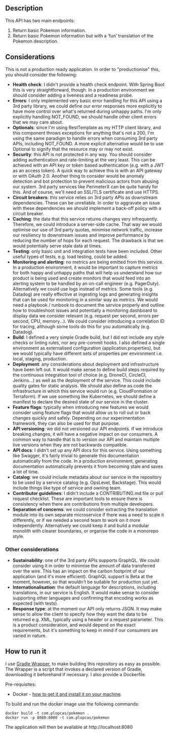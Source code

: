 ## Description

This API has two main endpoints:
1. Return basic Pokemon information.
2. Return basic Pokemon information but with a ‘fun’ translation of the Pokemon description.

## Considerations

This is not a production ready application. In order to "productionise" this, you should consider the following:

- **Health check**: I didn't provide a health check endpoint. With Spring Boot this is very straightforward, though. In a production environment we should consider adding a liveness and a readiness probe.
- **Errors**: I only implemented very basic error handling for this API using a 3rd party library, we could define our error responses more explicitly to have more control over what's returned during unhappy paths. I'm only explicitly handling NOT_FOUND, we should handle other client errors that we may care about.
- **Optionals**: since I'm using RestTemplate as my HTTP client library, and this component throws exceptions for anything that's not a 200, I'm using the same paradigm to handle errors when consuming 3rd party APIs, including NOT_FOUND. A more explicit alternative would be to use Optional to signify that the resource may or may not exist. 
- **Security**: this API is not protected in any way. You should consider adding authentication and rate-limiting at the very least. This can be achieved with an API key or token based authentication (e.g. with a JWT as an access token). A quick way to achieve this is with an API gateway or with OAuth 2.0. Another thing to consider would be anomaly detection and bot protection to prevent malicious actors from abusing our system. 3rd party services like PerimeterX can be quite handy for this. And of course, we'll need an SSL/TLS certificate and use HTTPS.
- **Circuit breakers**: this service relies on 3rd party APIs as downstream dependencies. These can be unreliable. In order to aggravate an issue with these dependencies we should implement a back-off policy with a circuit breaker.
- **Caching**: the data that this service returns changes very infrequently. Therefore, we could introduce a server-side cache. That way we would optimise our use of 3rd party quotas, minimise network traffic, increase our resiliency to downstream issues and improve performance by reducing the number of hops for each request. The drawback is that we would potentially serve stale data at times.
- **Testing**: only basic unit and integration tests have been included. Other useful types of tests, e.g. load testing, could be added.
- **Monitoring and alerting**: no metrics are being emitted from this service. In a production environment, it would be important to capture metrics for both happy and unhappy paths that will help us understand how our product is being used and create monitors that would feed into an alerting system to be handled by an on-call engineer (e.g. PagerDuty). Alternatively we could use logs instead of metrics. Some tools (e.g. Datadog) are really effective at ingesting logs and generating insights that can be used for monitoring in a similar way as metrics. We would need a playbook / runbook to document the service properly and outline how to troubleshoot issues and potentially a monitoring dashboard to display data we consider relevant (e.g. request per second, errors per second, CPU, memory...). We could consider introducing a correlation ID for tracing, although some tools do this for you automatically (e.g. Datadog).
- **Build**: I defined a very simple Gradle build, but I did not include any style checks or linting rules, nor any pre-commit hooks. I also defined a single environment as externalised configuration (application.properties), but we would typically have different sets of properties per environment i.e. local, staging, production.
- **Deployment**: any considerations about deployment and infrastructure have been left out. It would make sense to define build steps required by the continuous integration tool of choice (e.g. DroneCI, CircleCI, Jenkins...) as well as the deployment of the service. This could include quality gates for static analysis. We should also define as code the infrastructure in which this service would run (e.g. CloudFormation or Terraform). If we use something like Kubernetes, we should define a manifest to declare the desired state of our service in the cluster.
- **Feature flags**: typically when introducing new features we would consider using feature flags that would allow us to roll out or back changes quickly and safely. Depending on our experimentation framework, they can also be used for that purpose.
- **API versioning**: we did not versioned our API endpoints. If we introduce breaking changes, it will have a negative impact on our consumers. A common way to handle that is to version our API and maintain multiple live versions when they are not backwards compatible.
- **API docs**: I didn't set up any API docs for this service. Using something like Swagger, it's fairly trivial to generate this documentation automatically from the code. In a production environment, generating documentation automatically prevents it from becoming stale and saves a lot of time.
- **Catalog**: we could include metadata about our service in the repository to be used by a service catalog (e.g. OpsLevel, Backstage). This would include things like type of service and owning team.
- **Contributor guidelines**: I didn't include a CONTRIBUTING.md file or pull request checklist. These are important tools to ensure there is consistency when there are contributions from multiple developers.
- **Separation of concerns**: we could consider extracting the translation module into its own separate microservice if there was a need to scale it differently, or if we needed a second team to work on it more independently. Alternatively we could keep it and build a modular monolith with clearer boundaries, or organise the code in a monorepo style.

### Other considerations

- **Sustainability**: one of the 3rd party APIs supports GraphQL. We could consider using it in order to minimise the amount of data transferred over the wire. This has an impact on the carbon footprint of our application (and it's more efficient). GraphQL support is Beta at the moment, however, so that wouldn't be suitable for production just yet.
- **Internationalisation**: the default language for descriptions, including translations, in our service is English. It would make sense to consider supporting other languages and confirming that encoding works as expected (with tests).
- **Response type**: at the moment our API only returns JSON. It may make sense to allow the client to specify how they want the data to be returned e.g. XML, typically using a header or a request parameter. This is a product consideration, and would depend on the exact requirements, but it's something to keep in mind if our consumers are varied in nature.

## How to run it

I use [Gradle Wrapper](https://docs.gradle.org/current/userguide/gradle_wrapper.html), to make building this repository as easy as possible. The Wrapper is a script that invokes a declared version of Gradle, downloading it beforehand if necessary. I also provide a Dockerfile.

Pre-requisites:
- Docker - [how to get it and install it on your machine](https://www.docker.com/get-started/).

To build and run the docker image use the following commands:

```
docker build -t com.plopcas/pokemon .
docker run -p 8080:8080 -t com.plopcas/pokemon
```

The application will then be available at http://localhost:8080
